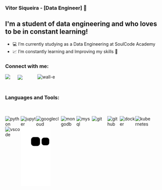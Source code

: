 ### Vitor Siqueira - [Data Engineer] 👋

## I'm a student of data engineering and who loves to be in constant learning!

- 💻 I’m currently studying as a Data Engineering at SoulCode Academy
- 📈 I’m constantly learning and Improving my skills 🤣

### Connect with me:

<div>
  <a href = "https://www.linkedin.com/in/vitorsiqueirads/"><img align="left"  width="40px" src="https://cdn.jsdelivr.net/gh/devicons/devicon/icons/linkedin/linkedin-original.svg" /></a>
  <a href = "mailto:siqueira.s.vitor@gmail.com"><img align="center" width="100px" src="https://img.shields.io/badge/Gmail-D14836?style=for-the- badge&logo=gmail&logoColor=white"></a>
  <img align="right" alt="wall-e" width="400px" src="https://media4.giphy.com/media/7RXLn9GyPm036/giphy.gif?cid=ecf05e47d7on6fchw5zf20y2o2y6364qmcoyiitjut2tp8ui&rid=giphy.gif&ct=g" /><br>
</div><br>

  ## 


### Languages and Tools:

<div style="display: inline_block"><br><br>
  <img align="left" alt="python" width="50px" src="https://cdn.jsdelivr.net/gh/devicons/devicon/icons/python/python-original-wordmark.svg" />
  <img align="left" alt="jupyter" width="50px" src="https://cdn.jsdelivr.net/gh/devicons/devicon/icons/jupyter/jupyter-original-wordmark.svg" />
  <img align="left" alt="googlecloud" width="80px" src="https://cdn.jsdelivr.net/gh/devicons/devicon/icons/googlecloud/googlecloud-original-wordmark.svg" />  
  <img align="left" alt="mongodb" width="50px" src="https://cdn.jsdelivr.net/gh/devicons/devicon/icons/mongodb/mongodb-original-wordmark.svg" />
  <img align="left" alt="mysql" width="50px" src="https://cdn.jsdelivr.net/gh/devicons/devicon/icons/mysql/mysql-original-wordmark.svg" />
  <img align="left" alt="git" width="50px" src="https://cdn.jsdelivr.net/gh/devicons/devicon/icons/git/git-original-wordmark.svg" />
  <img align="left" alt="github" width="40px" src="https://cdn.jsdelivr.net/gh/devicons/devicon/icons/github/github-original-wordmark.svg" />
  <img align="left" alt="docker" width="50px" src="https://cdn.jsdelivr.net/gh/devicons/devicon/icons/docker/docker-original-wordmark.svg" />
  <img align="left" alt="kubernetes" width="50px" src="https://cdn.jsdelivr.net/gh/devicons/devicon/icons/kubernetes/kubernetes-plain-wordmark.svg" />
  <img align="left" alt="vscode" width="50px" src="https://cdn.jsdelivr.net/gh/devicons/devicon/icons/vscode/vscode-original-wordmark.svg" />

  ![Snake animation](https://github.com/vitor-siqueira/vitor-siqueira/blob/output/github-contribution-grid-snake.svg)

</div>
